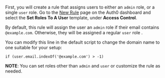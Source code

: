 First, you will create a rule that assigns users to either an `admin` role, or a single `user` role. Go to the [New Rule](${manage_url}/#/rules/new) page on the Auth0 dashboard and select the **Set Roles To A User** template, under **Access Control**. 

By default, this rule will assign the user an `admin` role if their email contains `@example.com`. Otherwise, they will be assigned a regular `user` role .

You can modify this line in the default script to change the domain name to one suitable for your setup:

`if (user.email.indexOf('@example.com') > -1)`

**NOTE**: You can set roles other than `admin` and `user` or customize the rule as needed.


